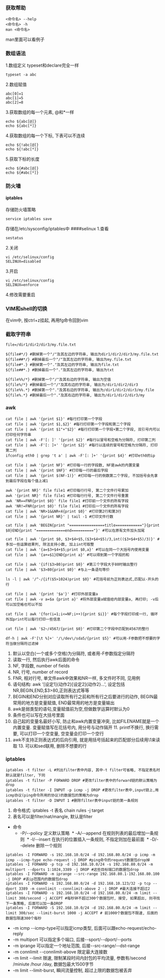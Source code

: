 ### 获取帮助
```shell
<命令名> --help
<命令名> -h
man <命令名>
```
man里面可以看例子

### 数组语法
1.数组定义
typeset和declare完全一样
```shell
typeset -a abc
```
2.数组赋值
```shell
abc[0]=1
abc[1]=5
abc[2]=8
```
3.获取数组的每一个元素, @和*一样
```shell
echo ${abc[@]}
echo ${abc[*]}
```
4.获取数组的每一个下标, 下表可以不连续
```shell
echo ${!abc[@]}
echo ${!abc[*]}
```
5.获取下标的长度
```shell
echo ${#abc[@]}
echo ${#abc[*]}
```

### 防火墙
#### iptables
存储防火墙策略
```shell
service iptables save
```
存储在/etc/sysconfig/iptables中
####selinux
1.查看
```shell
sestatus
```
2.关闭
```shell
vi /etc/selinux/config
SELINUX=disabled
```
3.开启
```shell
vi /etc/selinux/config
SELINUX=enforce
```
4.修改需要重启


### VIM和shell的切换
在vim中, 按ctrl+z挂起, 再用fg命令回到vim

### 截取字符串
```shell
file=/dir1/dir2/dir3/my.file.txt

${file#*/} #删掉第一个"/"及其左边的字符串, 输出为dir1/dir2/dir3/my.file.txt
${file##*/} #删掉最后一个"/"及其左边的字符串, 输出为my.file.txt
${file#*.} #删掉第一个"."及其左边的字符串, 输出为file.txt
${file##*.} #删掉最后一个"."及其左边的字符串, 输出为txt

${file%%/*} #删掉第一个"/"及其右边的字符串, 输出为空值
${file%/*} #删掉最后一个"/"及其右边的字符串, 输出为/dir1/dir2/dir3
${file%%.*} #删掉第一个"."及其右边的字符串, 输出为/dir1/dir2/dir3/my.file
${file%.*} #删掉最后一个"."及其右边的字符串, 输出为/dir1/dir2/dir3/my
```


### awk
```shell
cat file | awk '{print $1}' #每行打印第一个字段
cat file | awk '{print $1,$2}' #每行打印第一个字段和第二个字段
cat file | awk '{print $1"+"$2}' #每行打印第一个字段+第二个字段, 双引号内可以打印任何字符串
cat file | awk -F'[: ]' '{print $2}' #每行以冒号和空格为分隔符, 打印第二列
cat file | awk -F'[: ]+' '{print $2}' #每行以连续的冒号和空格为分隔符, 打印第二列
ifconfig eth0 | grep 't a' | awk -F'[: ]+' '{print $4}' #打印eth0的ip

cat file | awk '{print NF}' #打印每一行的字段数, NF是awk的内置变量
cat file | awk '{print $NF}' #打印每一行的最后字段
cat file | awk '{print $(NF-1)}' #打印每一行的倒数第二个字段, 不加括号会先拿到最后字段在每个值上减1

awk '{print NR}' file file1 #打印每行行号, 第二个文件行号累加
awk '{print NR}' file file1 #打印每行行号, 第二个文件行号重置
awk 'NR==FNR{print $0}' file file1 #打印前一个文件的所有字段
awk 'NR!=FNR{print $0}' file file1 #打印后一个文件的所有字段
cat file | awk 'NR>1&&NR<4{print $0}' #打印第2行和第3行
cat file | awk '{print NR}' | tail -1 #打印文件行数
 
cat file | awk 'BEGIN{print "================title============"}{print $0}END{print "=============end=========="}' #可以在原有文件加头加尾

cat file | awk '{print $0, $3+$4+$5,($3+$4+$5)/3,int(($3+$4+$5)/3)}' #多加一些运算结果列, 除法支持小数, 加上int可取整
cat file | awk '{a=$3+$4+$5;print $0,a}' #可以在同一个大括号内使用变量
cat file | awk '{a+=$1}END{print a}' #可以得到第一个字段的和

cat file | awk '{if($3>80)print $0}' #第三个字段大于80时输出整行
cat file | awk '$3>80{print $0}' #与上一条语句等价

ls -l | awk '/^-/{if($5>1024)print $0}' #花括号前为正则表达式,匹配以-开头的行

cat file | awk '{print '$a'}' #打印外部变量a
cat file | awk -v a=$a {print a}' #将外部变量a赋值给内部变量a, 再打印; -v后可以加空格也可以不加

cat file | awk '{for(i=1;i<=NF;i++){print $i}}' #每个字段打印成一行, 循环外加print可以每行打印一些信息

cat file | awk '$2~/4567/{print $0}' #打印第二个字段中匹配到4567的整行

df-h | awk -F'[\t %]+' '/\/dev\/sda5/{print $5}' #可以用-F参数把不想要的字符当做分隔符过滤掉
```

1. 默认以空白(一个或多个空格)为分隔符, 或者用-F参数指定分隔符
2. 读取一行, 然后执行awk后面的命令
3. NF, 字段数, number of fields
4. NR, 行号, number of record
5. FNR, 相对行号, 单文件awk中效果和NR一样, 多文件时不同, 见用例
6. 语句结构: awk '[设定1]{动作2}[设定2]{动作2}...', 设定包括NR,BEGIN,END,$3>80,正则表达式等等
7. BEGIN和END分别对应读取所有行之前和所有行之后要进行的动作, BEGIN最常用的地方是变量赋值, END最常用的地方是变量输出
8. awk是弱类型的语句,变量赋值前为空,但做数学运算时默认为0
9. 条件也可以写在大括号里面
10. 自己起的变量名最好小写, 防止和awk内置变量冲突, 比如FILENAME就是一个内置变量. 变量赋值写在花括号内, 用分号与动作隔开
11. printf不换行, 换行需要, 可以打印一个空变量, 空变量会打印一个空行
12. awk不支持正则表达式的后向引用, 就是用括号括起来的匹配部分后续用\1来读取
13. 可以和sed联用, 删除不想要的行

### iptables
```shell
iptables -t filter -L #列出filter表中内容, 其中-t filter可省略, 不指定表名时默认就是filter, 下同
iptables -t filter -P FORWARD DROP #更改filter表中的forward链的默认策略为drop
iptables -t filter -I INPUT -p icmp -j DROP #更改filter表中,input链上,用icmp协议(ping命令所用的协议)的数据包的策略为drop
iptables -t filter -D INPUT 1 #删除filter表中input链的第一条规则
```
1. 命令格式: iptables -t 表名 chain rules -j target
2. 表名可以是filter/nat/mangle, 默认是filter
* 命令
  * -P/--policy 定义默认策略
  * -A/--append 在规则列表的最后增加一条规则
  * -I/--insert 在执行的位置插入一条规则, 不指定则加在最前面
  * -D/--delete 删除一个规则
  
```shell
iptables -I FORWARD -s 192.168.10.0/24 -d 192.168.80.0/24 -p icmp -m icmp --icmp-type echo-request -j DROP #ping命令的request数据包drop掉
iptables -I FORWARD -p tcp -d 192.168.10.0/24 -s 192.168.80.0/24 -m multiport --dports 1:1024,3389 -j DROP #这些目标端口的数据包drop
iptables -I FORWARD -m iprange --src-range 192.168.80.1-192.168.80.100 -j DROP #该ip范围内的数据包drop
iptables -I FORWARD -s 192.168.80.0/24 -d 192.168.10.123/32 -p tcp --dport 3389 -m connlimit --connlimit-above 2 -j DROP #最大连接不超过2
iptables -I FORWARD -s 192.168.10.0/24 -d 192.168.80.0/24 -m limit --limit 300/second -j ACCEPT #每秒钟不超过300个数据包时, 接受, 如果超出, 则寻找下一条策略, 后面可以加一条DROP
iptables -I FORWARD -S 192.168.10.0/24 -d 192.168.80.0/24 -m limit --limit 300/sec --limit-burst 1000 -j ACCEPT # 前1000个数据包不限速, 后面的数据包限速300个每秒
```
* -m icmp --icmp-type可以指定icmp类型, 后面可以跟echo-request/echo-reply
* -m multiport 可以指定多个端口, 后接--sport/--dport/--ports 
* -m iprange 可以指定一个地址范围, 后接--src-range/--dst-range 
* -m connlimit --connlimit-above 限定最大连接数
* -m limit --limit 限速, 限制某段时间内封包的平均流量, 参数有/second /miniute /hour /day, 数据包最大1500字节
* -m limit --limit-burst, 瞬间流量控制, 超过上限的数据包被丢弃

